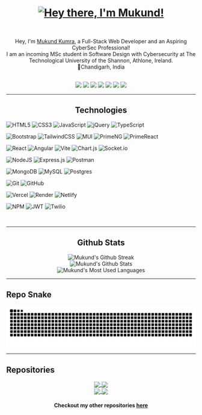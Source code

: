 <!-- <h1 align="center"><a href="https://git.io/typing-svg"><img src="https://readme-typing-svg.demolab.com?font=Press+Start+2P&duration=4000&pause=500&color=7130D9&center=true&vCenter=true&random=false&width=500&lines=Hey+there%F0%9F%91%8B%F0%9F%8F%BC;I'm+Mukund!;I'm+a+Web+Developer" alt="Hey! I'm Mukund, a Full-Stack Web-Developer"/></a></h1> -->
<h1 align="center"><a href="https://git.io/typing-svg"><img src="https://readme-typing-svg.demolab.com?font=Press+Start+2P&duration=4000&pause=500&color=9745F5FF&center=true&vCenter=true&random=false&width=500&lines=Hey+there%F0%9F%91%8B%F0%9F%8F%BC;I'm+Mukund!" alt="Hey there, I'm Mukund!"/></a></h1>

<br />

<p align="center">
  Hey, I'm <a href="https://bento.me/mukundkumra" target="_blank">Mukund Kumra</a>, a Full-Stack Web Developer and an Aspiring CyberSec Professional!
  <br />
  I am an incoming MSc student in Software Design with Cybersecurity at The Technological University of the Shannon, Athlone, Ireland.
  <br /> 
  📍Chandigarh, India
</p>

<br />

<div align="center">
  <a href="https://bento.me/mukundkumra" target="_blank"><img src="https://img.shields.io/badge/bento-%23738df9?style=for-the-badge&logo=bento&logoColor=white" target="_blank"></a>
  <a href="https://twitter.com/mukundKumraIO" target="_blank"><img src="https://img.shields.io/badge/X-000000?style=for-the-badge&logo=x&logoColor=white" target="_blank"></a>
  <a href="mailto:mukundkumra.io@gmail.com"><img src="https://img.shields.io/badge/-Gmail-D14836?style=for-the-badge&logo=gmail&logoColor=white" target="_blank"></a>
  <a href="https://www.linkedin.com/in/mukund-kumra" target="_blank"><img src="https://img.shields.io/badge/-LinkedIn-%230077B5?style=for-the-badge&logo=linkedin&logoColor=white" target="_blank"></a>
  <a href="https://pin.it/1Eo2jtVZL" target="_blank"><img src="https://img.shields.io/badge/Pinterest-%23E60023.svg?style=for-the-badge&logo=Pinterest&logoColor=white" target="_blank"></a>
  <a href="https://medium.com/@mukundkumra" target="_blank"><img src="https://img.shields.io/badge/Medium-12100E?style=for-the-badge&logo=medium&logoColor=white" target="_blank"></a>
  <a href="https://steamcommunity.com/id/mukundkumra" target="_blank"><img src="https://img.shields.io/badge/steam-%23000000.svg?style=for-the-badge&logo=steam&logoColor=white" target="_blank"></a>
</div>

---

<h2 align="center">Technologies</h2>

![HTML5](https://img.shields.io/badge/html5-%23E34F26.svg?style=for-the-badge&logo=html5&logoColor=white)
![CSS3](https://img.shields.io/badge/css3-%231572B6.svg?style=for-the-badge&logo=css3&logoColor=white)
![JavaScript](https://img.shields.io/badge/javascript-%23323330.svg?style=for-the-badge&logo=javascript&logoColor=%23F7DF1E)
![jQuery](https://img.shields.io/badge/jquery-%230769AD.svg?style=for-the-badge&logo=jquery&logoColor=white)
![TypeScript](https://img.shields.io/badge/typescript-%23007ACC.svg?style=for-the-badge&logo=typescript&logoColor=white)


![Bootstrap](https://img.shields.io/badge/bootstrap-%238511FA.svg?style=for-the-badge&logo=bootstrap&logoColor=white)
![TailwindCSS](https://img.shields.io/badge/tailwindcss-%2338B2AC.svg?style=for-the-badge&logo=tailwind-css&logoColor=white)
![MUI](https://img.shields.io/badge/MUI-%230081CB.svg?style=for-the-badge&logo=mui&logoColor=white)
![PrimeNG](https://img.shields.io/badge/primeng-DD0031?style=for-the-badge&logo=primeng&logoColor=white)
![PrimeReact](https://img.shields.io/badge/primereact-03C4E8?style=for-the-badge&logo=primereact&logoColor=white)

<!-- ### Libraries and Frameworks -->
![React](https://img.shields.io/badge/react-%2320232a.svg?style=for-the-badge&logo=react&logoColor=%2361DAFB)
![Angular](https://img.shields.io/badge/angular-%23DD0031.svg?style=for-the-badge&logo=angular&logoColor=white)
![Vite](https://img.shields.io/badge/vite-%23646CFF.svg?style=for-the-badge&logo=vite&logoColor=white)
![Chart.js](https://img.shields.io/badge/chart.js-F5788D.svg?style=for-the-badge&logo=chart.js&logoColor=white)
![Socket.io](https://img.shields.io/badge/Socket.io-black?style=for-the-badge&logo=socket.io&badgeColor=010101)

<!-- ## Backend/API -->
![NodeJS](https://img.shields.io/badge/node.js-6DA55F?style=for-the-badge&logo=node.js&logoColor=white)
![Express.js](https://img.shields.io/badge/express.js-%23404d59.svg?style=for-the-badge&logo=express&logoColor=%2361DAFB)
![Postman](https://img.shields.io/badge/Postman-FF6C37?style=for-the-badge&logo=Postman&logoColor=white)

<!-- ### Database -->
![MongoDB](https://img.shields.io/badge/MongoDB-white?style=for-the-badge&logo=mongodb&logoColor=4EA94B)
![MySQL](https://img.shields.io/badge/mysql-4479A1.svg?style=for-the-badge&logo=mysql&logoColor=white)
![Postgres](https://img.shields.io/badge/postgres-%23316192.svg?style=for-the-badge&logo=postgresql&logoColor=white)

<!-- ### Version Control -->
![Git](https://img.shields.io/badge/git-%23F05033.svg?style=for-the-badge&logo=git&logoColor=white)
![GitHub](https://img.shields.io/badge/github-%23121011.svg?style=for-the-badge&logo=github&logoColor=white)

<!-- ### Hosting -->
![Vercel](https://img.shields.io/badge/vercel-000000.svg?style=for-the-badge&logo=vercel&logoColor=white)
![Render](https://img.shields.io/badge/Render-%46E3B7.svg?style=for-the-badge&logo=render&logoColor=white)
![Netlify](https://img.shields.io/badge/netlify-%23000000.svg?style=for-the-badge&logo=netlify&logoColor=#00C7B7)

<!-- ### Packages -->
![NPM](https://img.shields.io/badge/NPM-%23CB3837.svg?style=for-the-badge&logo=npm&logoColor=white)
![JWT](https://img.shields.io/badge/JWT-black?style=for-the-badge&logo=JSON%20web%20tokens)
![Twilio](https://img.shields.io/badge/Twilio-F22F46?style=for-the-badge&logo=Twilio&logoColor=white)

<br />

---

<h2 align="center">Github Stats</h1>

<div align="center">
<div>
<img src="https://streak-stats.demolab.com?user=mukundkumra&theme=midnight-purple&hide_border=true" alt="Mukund's Github Streak" />
</div>

<!-- <br /> -->

<div>
<img src="https://github-readme-stats.vercel.app/api?username=mukundkumra&show_icons=true&theme=midnight-purple&hide_border=true" alt="Mukund's Github Stats" />
</div>

<!-- <br /> -->

<div>
<img src="https://github-readme-stats.vercel.app/api/top-langs/?username=mukundkumra&layout=compact&theme=midnight-purple&hide_border=true&hide=mathematica,hlsl,shaderlab,c%23" alt="Mukund's Most Used Languages" />
</div>
</div>

---

<h2>Repo Snake</h2>

<img src="https://raw.githubusercontent.com/mukundkumra/mukundkumra/output/snake.svg" alt="Snake animation" />

---

## Repositories

<div align="center">
<div>
<a href="https://github.com/mukundkumra/pro-football-academy">
  <img align="center" src="https://github-readme-stats.vercel.app/api/pin/?username=mukundkumra&repo=pro-football-academy&theme=midnight-purple&hide_border=true" />
</a>
<a href="https://github.com/mukundkumra/drum-kit">
  <img align="center" src="https://github-readme-stats.vercel.app/api/pin/?username=mukundkumra&repo=drum-kit&theme=midnight-purple&hide_border=true" />
</a>
</div>
<div>
<a href="https://github.com/mukundkumra/simon-game">
  <img align="center" src="https://github-readme-stats.vercel.app/api/pin/?username=mukundkumra&repo=simon-game&theme=midnight-purple&hide_border=true" />
</a>
<a href="https://github.com/mukundkumra/todo-app">
  <img align="center" src="https://github-readme-stats.vercel.app/api/pin/?username=mukundkumra&repo=todo-app&theme=midnight-purple&hide_border=true" />
</a>
</div>
</div>

<h4 align="center">
  Checkout my other repositories 
  <a href="https://github.com/mukundkumra?tab=repositories" title="Show Repositories">
  here</a>
</h4>
